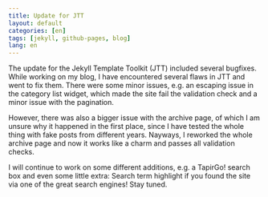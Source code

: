 ```yaml
---
title: Update for JTT
layout: default
categories: [en]
tags: [jekyll, github-pages, blog]
lang: en
---
```

The update for the Jekyll Template Toolkit (JTT) included several bugfixes.  
While working on my blog, I have encountered several flaws in JTT and went to fix them. There were some minor issues,
e.g. an escaping issue in the category list widget, which made the site fail the validation check and a minor issue
with the pagination.

However, there was also a bigger issue with the archive page, of which I am unsure why it happened in the first place, since I
have tested the whole thing with fake posts from different years. Nayways, I reworked the whole archive page and now it works like
a charm and passes all validation checks.

I will continue to work on some different additions, e.g. a TapirGo! search box and even some little extra:
Search term highlight if you found the site via one of the great search engines! Stay tuned.



